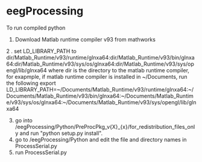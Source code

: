 # eegProcessing

To run compiled python

1. Download Matlab runtime compiler v93 from mathworks

2 . set LD_LIBRARY_PATH to dir/Matlab_Runtime/v93/runtime/glnxa64:dir/Matlab_Runtime/v93/bin/glnxa64:dir/Matlab_Runtime/v93/sys/os/glnxa64:dir/Matlab_Runtime/v93/sys/opengl/lib/glnxa64
  where dir is the directory to the matlab runtime compiler, for exapmple, if matlab runtime compiler is installed in \~/Documents, run the following
  export LD_LIBRARY_PATH=\~/Documents/Matlab_Runtime/v93/runtime/glnxa64:\~/Documents/Matlab_Runtime/v93/bin/glnxa64:\~/Documents/Matlab_Runtime/v93/sys/os/glnxa64:\~/Documents/Matlab_Runtime/v93/sys/opengl/lib/glnxa64

3. go into /eegProcessing/Python/PreProcPkg_v{X}_{x}/for_redistribution_files_only and run "python setup.py install".
4. go to /eegProcessing/Python and edit the file and directory names in ProcessSerial.py
5. run ProcessSerial.py
